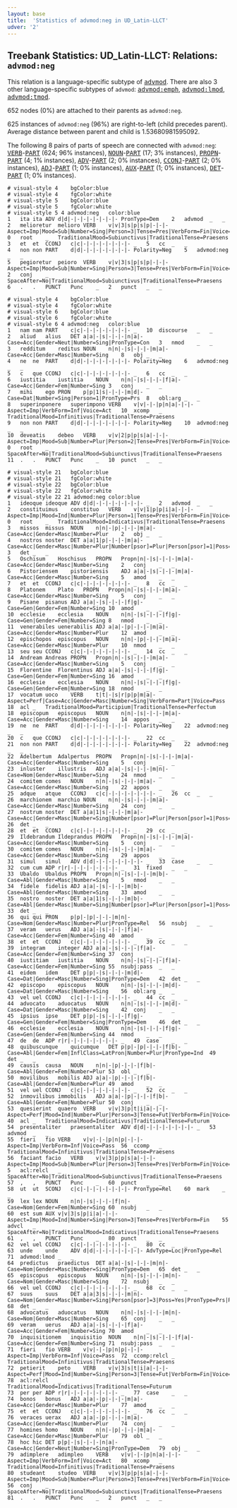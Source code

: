 ```yaml
---
layout: base
title:  'Statistics of advmod:neg in UD_Latin-LLCT'
udver: '2'
---
```


## Treebank Statistics: UD_Latin-LLCT: Relations: `advmod:neg`

This relation is a language-specific subtype of <tt><a href="la_llct-dep-advmod.html">advmod</a></tt>.
There are also 3 other language-specific subtypes of `advmod`: <tt><a href="la_llct-dep-advmod-emph.html">advmod:emph</a></tt>, <tt><a href="la_llct-dep-advmod-lmod.html">advmod:lmod</a></tt>, <tt><a href="la_llct-dep-advmod-tmod.html">advmod:tmod</a></tt>.

652 nodes (0%) are attached to their parents as `advmod:neg`.

625 instances of `advmod:neg` (96%) are right-to-left (child precedes parent).
Average distance between parent and child is 1.53680981595092.

The following 8 pairs of parts of speech are connected with `advmod:neg`: <tt><a href="la_llct-pos-VERB.html">VERB</a></tt>-<tt><a href="la_llct-pos-PART.html">PART</a></tt> (624; 96% instances), <tt><a href="la_llct-pos-NOUN.html">NOUN</a></tt>-<tt><a href="la_llct-pos-PART.html">PART</a></tt> (17; 3% instances), <tt><a href="la_llct-pos-PROPN.html">PROPN</a></tt>-<tt><a href="la_llct-pos-PART.html">PART</a></tt> (4; 1% instances), <tt><a href="la_llct-pos-ADV.html">ADV</a></tt>-<tt><a href="la_llct-pos-PART.html">PART</a></tt> (2; 0% instances), <tt><a href="la_llct-pos-CCONJ.html">CCONJ</a></tt>-<tt><a href="la_llct-pos-PART.html">PART</a></tt> (2; 0% instances), <tt><a href="la_llct-pos-ADJ.html">ADJ</a></tt>-<tt><a href="la_llct-pos-PART.html">PART</a></tt> (1; 0% instances), <tt><a href="la_llct-pos-AUX.html">AUX</a></tt>-<tt><a href="la_llct-pos-PART.html">PART</a></tt> (1; 0% instances), <tt><a href="la_llct-pos-DET.html">DET</a></tt>-<tt><a href="la_llct-pos-PART.html">PART</a></tt> (1; 0% instances).


~~~ conllu
# visual-style 4	bgColor:blue
# visual-style 4	fgColor:white
# visual-style 5	bgColor:blue
# visual-style 5	fgColor:white
# visual-style 5 4 advmod:neg	color:blue
1	ita	ita	ADV	d|d|-|-|-|-|-|-|-|-	PronType=Dem	2	advmod	_	_
2	melioretur	melioro	VERB	v|v|3|s|p|s|p|-|-|-	Aspect=Imp|Mood=Sub|Number=Sing|Person=3|Tense=Pres|VerbForm=Fin|Voice=Pass	0	root	_	TraditionalMood=Subiunctivus|TraditionalTense=Praesens
3	et	et	CCONJ	c|c|-|-|-|-|-|-|-|-	_	5	cc	_	_
4	non	non	PART	d|d|-|-|-|-|-|-|-|-	Polarity=Neg	5	advmod:neg	_	_
5	pegioretur	peioro	VERB	v|v|3|s|p|s|p|-|-|-	Aspect=Imp|Mood=Sub|Number=Sing|Person=3|Tense=Pres|VerbForm=Fin|Voice=Pass	2	conj	_	SpaceAfter=No|TraditionalMood=Subiunctivus|TraditionalTense=Praesens
6	.	.	PUNCT	Punc	_	2	punct	_	_

~~~


~~~ conllu
# visual-style 4	bgColor:blue
# visual-style 4	fgColor:white
# visual-style 6	bgColor:blue
# visual-style 6	fgColor:white
# visual-style 6 4 advmod:neg	color:blue
1	nam	nam	PART	c|c|-|-|-|-|-|-|-|-	_	10	discourse	_	_
2	aliud	alius	DET	a|a|-|s|-|-|-|n|a|-	Case=Acc|Gender=Neut|Number=Sing|PronType=Con	3	nmod	_	_
3	redditum	reditus	NOUN	n|n|-|s|-|-|-|m|a|-	Case=Acc|Gender=Masc|Number=Sing	8	obj	_	_
4	ne	ne	PART	d|d|-|-|-|-|-|-|-|-	Polarity=Neg	6	advmod:neg	_	_
5	c	que	CCONJ	c|c|-|-|-|-|-|-|-|-	_	6	cc	_	_
6	iustitia	iustitia	NOUN	n|n|-|s|-|-|-|f|a|-	Case=Acc|Gender=Fem|Number=Sing	3	conj	_	_
7	mihi	ego	PRON	p|p|1|s|-|-|-|m|d|-	Case=Dat|Number=Sing|Person=1|PronType=Prs	8	obl:arg	_	_
8	superinponere	superimpono	VERB	v|v|-|-|p|n|a|-|-|-	Aspect=Imp|VerbForm=Inf|Voice=Act	10	xcomp	_	TraditionalMood=Infinitivus|TraditionalTense=Praesens
9	non	non	PART	d|d|-|-|-|-|-|-|-|-	Polarity=Neg	10	advmod:neg	_	_
10	deveatis	debeo	VERB	v|v|2|p|p|s|a|-|-|-	Aspect=Imp|Mood=Sub|Number=Plur|Person=2|Tense=Pres|VerbForm=Fin|Voice=Act	0	root	_	SpaceAfter=No|TraditionalMood=Subiunctivus|TraditionalTense=Praesens
11	.	.	PUNCT	Punc	_	10	punct	_	_

~~~


~~~ conllu
# visual-style 21	bgColor:blue
# visual-style 21	fgColor:white
# visual-style 22	bgColor:blue
# visual-style 22	fgColor:white
# visual-style 22 21 advmod:neg	color:blue
1	ideoque	ideoque	ADV	d|d|-|-|-|-|-|-|-|-	_	2	advmod	_	_
2	constituimus	constituo	VERB	v|v|1|p|p|i|a|-|-|-	Aspect=Imp|Mood=Ind|Number=Plur|Person=1|Tense=Pres|VerbForm=Fin|Voice=Act	0	root	_	TraditionalMood=Indicativus|TraditionalTense=Praesens
3	missos	missus	NOUN	n|n|-|p|-|-|-|m|a|-	Case=Acc|Gender=Masc|Number=Plur	2	obj	_	_
4	nostros	noster	DET	a|a|1|p|-|-|-|m|a|-	Case=Acc|Gender=Masc|Number=Plur|Number[psor]=Plur|Person[psor]=1|Poss=Yes|PronType=Prs	3	det	_	_
5	Oschisum	Hoschisus	PROPN	Propn|n|-|s|-|-|-|m|a|-	Case=Acc|Gender=Masc|Number=Sing	2	conj	_	_
6	Pistoriensem	pistoriensis	ADJ	a|a|-|s|-|-|-|m|a|-	Case=Acc|Gender=Masc|Number=Sing	5	amod	_	_
7	et	et	CCONJ	c|c|-|-|-|-|-|-|-|-	_	8	cc	_	_
8	Platonem	Plato	PROPN	Propn|n|-|s|-|-|-|m|a|-	Case=Acc|Gender=Masc|Number=Sing	5	conj	_	_
9	Pisane	pisanus	ADJ	a|a|-|s|-|-|-|f|g|-	Case=Gen|Gender=Fem|Number=Sing	10	amod	_	_
10	ecclesie	ecclesia	NOUN	n|n|-|s|-|-|-|f|g|-	Case=Gen|Gender=Fem|Number=Sing	8	nmod	_	_
11	venerabiles	uenerabilis	ADJ	a|a|-|p|-|-|-|m|a|-	Case=Acc|Gender=Masc|Number=Plur	12	amod	_	_
12	epischopos	episcopus	NOUN	n|n|-|p|-|-|-|m|a|-	Case=Acc|Gender=Masc|Number=Plur	10	nmod	_	_
13	seu	seu	CCONJ	c|c|-|-|-|-|-|-|-|-	_	14	cc	_	_
14	Andream	Andreas	PROPN	Propn|n|-|s|-|-|-|m|a|-	Case=Acc|Gender=Masc|Number=Sing	5	conj	_	_
15	Florentine	Florentinus	ADJ	a|a|-|s|-|-|-|f|g|-	Case=Gen|Gender=Fem|Number=Sing	16	amod	_	_
16	ecclesie	ecclesia	NOUN	n|n|-|s|-|-|-|f|g|-	Case=Gen|Gender=Fem|Number=Sing	18	nmod	_	_
17	vocatum	uoco	VERB	t|t|-|s|r|p|p|m|a|-	Aspect=Perf|Case=Acc|Gender=Masc|Number=Sing|VerbForm=Part|Voice=Pass	18	acl	_	TraditionalMood=Participium|TraditionalTense=Perfectum
18	episcopum	episcopus	NOUN	n|n|-|s|-|-|-|m|a|-	Case=Acc|Gender=Masc|Number=Sing	14	appos	_	_
19	ne	ne	PART	d|d|-|-|-|-|-|-|-|-	Polarity=Neg	22	advmod:neg	_	_
20	c	que	CCONJ	c|c|-|-|-|-|-|-|-|-	_	22	cc	_	_
21	non	non	PART	d|d|-|-|-|-|-|-|-|-	Polarity=Neg	22	advmod:neg	_	_
22	Adelbertum	Adalpertus	PROPN	Propn|n|-|s|-|-|-|m|a|-	Case=Acc|Gender=Masc|Number=Sing	5	conj	_	_
23	inluster	illustris	ADJ	a|a|-|s|-|-|-|m|n|-	Case=Nom|Gender=Masc|Number=Sing	24	nmod	_	_
24	comitem	comes	NOUN	n|n|-|s|-|-|-|m|a|-	Case=Acc|Gender=Masc|Number=Sing	22	appos	_	_
25	adque	atque	CCONJ	c|c|-|-|-|-|-|-|-|-	_	26	cc	_	_
26	marchionem	marchio	NOUN	n|n|-|s|-|-|-|m|a|-	Case=Acc|Gender=Masc|Number=Sing	24	conj	_	_
27	nostrum	noster	DET	a|a|1|s|-|-|-|m|a|-	Case=Acc|Gender=Masc|Number=Sing|Number[psor]=Plur|Person[psor]=1|Poss=Yes|PronType=Prs	26	det	_	_
28	et	et	CCONJ	c|c|-|-|-|-|-|-|-|-	_	29	cc	_	_
29	Ildebrandum	Ildeprandus	PROPN	Propn|n|-|s|-|-|-|m|a|-	Case=Acc|Gender=Masc|Number=Sing	5	conj	_	_
30	comitem	comes	NOUN	n|n|-|s|-|-|-|m|a|-	Case=Acc|Gender=Masc|Number=Sing	29	appos	_	_
31	simul	simul	ADV	d|d|-|-|-|-|-|-|-|-	_	33	case	_	_
32	cum	cum	ADP	r|r|-|-|-|-|-|-|-|-	_	31	fixed	_	_
33	Ubaldo	Ubaldus	PROPN	Propn|n|-|s|-|-|-|m|b|-	Case=Abl|Gender=Masc|Number=Sing	5	nmod	_	_
34	fidele	fidelis	ADJ	a|a|-|s|-|-|-|m|b|-	Case=Abl|Gender=Masc|Number=Sing	33	amod	_	_
35	nostro	noster	DET	a|a|1|s|-|-|-|m|b|-	Case=Abl|Gender=Masc|Number=Sing|Number[psor]=Plur|Person[psor]=1|Poss=Yes|PronType=Prs	33	det	_	_
36	qui	qui	PRON	p|p|-|p|-|-|-|m|n|-	Case=Nom|Gender=Masc|Number=Plur|PronType=Rel	56	nsubj	_	_
37	veram	uerus	ADJ	a|a|-|s|-|-|-|f|a|-	Case=Acc|Gender=Fem|Number=Sing	40	amod	_	_
38	et	et	CCONJ	c|c|-|-|-|-|-|-|-|-	_	39	cc	_	_
39	integram	integer	ADJ	a|a|-|s|-|-|-|f|a|-	Case=Acc|Gender=Fem|Number=Sing	37	conj	_	_
40	iustitiam	iustitia	NOUN	n|n|-|s|-|-|-|f|a|-	Case=Acc|Gender=Fem|Number=Sing	55	nsubj:pass	_	_
41	eidem	idem	DET	p|p|-|s|-|-|-|m|d|-	Case=Dat|Gender=Masc|Number=Sing|PronType=Dem	42	det	_	_
42	episcopo	episcopus	NOUN	n|n|-|s|-|-|-|m|d|-	Case=Dat|Gender=Masc|Number=Sing	56	obl:arg	_	_
43	vel	uel	CCONJ	c|c|-|-|-|-|-|-|-|-	_	44	cc	_	_
44	advocato	aduocatus	NOUN	n|n|-|s|-|-|-|m|d|-	Case=Dat|Gender=Masc|Number=Sing	42	conj	_	_
45	ipsius	ipse	DET	p|p|-|s|-|-|-|f|g|-	Case=Gen|Gender=Fem|Number=Sing|PronType=Dem	46	det	_	_
46	ecclesie	ecclesia	NOUN	n|n|-|s|-|-|-|f|g|-	Case=Gen|Gender=Fem|Number=Sing	44	nmod	_	_
47	de	de	ADP	r|r|-|-|-|-|-|-|-|-	_	49	case	_	_
48	quibuscunque	quicumque	DET	p|p|-|p|-|-|-|f|b|-	Case=Abl|Gender=Fem|InflClass=LatPron|Number=Plur|PronType=Ind	49	det	_	_
49	causis	causa	NOUN	n|n|-|p|-|-|-|f|b|-	Case=Abl|Gender=Fem|Number=Plur	53	obl	_	_
50	movilibus	mobilis	ADJ	a|a|-|p|-|-|-|f|b|-	Case=Abl|Gender=Fem|Number=Plur	49	amod	_	_
51	vel	uel	CCONJ	c|c|-|-|-|-|-|-|-|-	_	52	cc	_	_
52	inmovilibus	immobilis	ADJ	a|a|-|p|-|-|-|f|b|-	Case=Abl|Gender=Fem|Number=Plur	50	conj	_	_
53	quesierint	quaero	VERB	v|v|3|p|t|i|a|-|-|-	Aspect=Perf|Mood=Ind|Number=Plur|Person=3|Tense=Fut|VerbForm=Fin|Voice=Act	40	acl	_	TraditionalMood=Indicativus|TraditionalTense=Futurum
54	presentaliter	praesentaliter	ADV	d|d|-|-|-|-|-|-|-|-	_	53	advmod	_	_
55	fieri	fio	VERB	v|v|-|-|p|n|p|-|-|-	Aspect=Imp|VerbForm=Inf|Voice=Pass	56	ccomp	_	TraditionalMood=Infinitivus|TraditionalTense=Praesens
56	faciant	facio	VERB	v|v|3|p|p|s|a|-|-|-	Aspect=Imp|Mood=Sub|Number=Plur|Person=3|Tense=Pres|VerbForm=Fin|Voice=Act	5	acl:relcl	_	SpaceAfter=No|TraditionalMood=Subiunctivus|TraditionalTense=Praesens
57	,	,	PUNCT	Punc	_	60	punct	_	_
58	ut	ut	SCONJ	c|c|-|-|-|-|-|-|-|-	PronType=Rel	60	mark	_	_
59	lex	lex	NOUN	n|n|-|s|-|-|-|f|n|-	Case=Nom|Gender=Fem|Number=Sing	60	nsubj	_	_
60	est	sum	AUX	v|v|3|s|p|i|a|-|-|-	Aspect=Imp|Mood=Ind|Number=Sing|Person=3|Tense=Pres|VerbForm=Fin	55	advcl	_	SpaceAfter=No|TraditionalMood=Indicativus|TraditionalTense=Praesens
61	,	,	PUNCT	Punc	_	80	punct	_	_
62	vel	uel	CCONJ	c|c|-|-|-|-|-|-|-|-	_	80	cc	_	_
63	unde	unde	ADV	d|d|-|-|-|-|-|-|-|-	AdvType=Loc|PronType=Rel	71	advmod:lmod	_	_
64	predictus	praedictus	DET	a|a|-|s|-|-|-|m|n|-	Case=Nom|Gender=Masc|Number=Sing|PronType=Dem	65	det	_	_
65	episcopus	episcopus	NOUN	n|n|-|s|-|-|-|m|n|-	Case=Nom|Gender=Masc|Number=Sing	72	nsubj	_	_
66	vel	uel	CCONJ	c|c|-|-|-|-|-|-|-|-	_	68	cc	_	_
67	suus	suus	DET	a|a|3|s|-|-|-|m|n|-	Case=Nom|Gender=Masc|Number=Sing|Person[psor]=3|Poss=Yes|PronType=Prs|Reflex=Yes	68	det	_	_
68	advocatus	aduocatus	NOUN	n|n|-|s|-|-|-|m|n|-	Case=Nom|Gender=Masc|Number=Sing	65	conj	_	_
69	veram	uerus	ADJ	a|a|-|s|-|-|-|f|a|-	Case=Acc|Gender=Fem|Number=Sing	70	amod	_	_
70	inquisitionem	inquisitio	NOUN	n|n|-|s|-|-|-|f|a|-	Case=Acc|Gender=Fem|Number=Sing	71	nsubj:pass	_	_
71	fieri	fio	VERB	v|v|-|-|p|n|p|-|-|-	Aspect=Imp|VerbForm=Inf|Voice=Pass	72	ccomp:relcl	_	TraditionalMood=Infinitivus|TraditionalTense=Praesens
72	petierit	peto	VERB	v|v|3|s|t|i|a|-|-|-	Aspect=Perf|Mood=Ind|Number=Sing|Person=3|Tense=Fut|VerbForm=Fin|Voice=Act	78	acl:relcl	_	TraditionalMood=Indicativus|TraditionalTense=Futurum
73	per	per	ADP	r|r|-|-|-|-|-|-|-|-	_	77	case	_	_
74	bonos	bonus	ADJ	a|a|-|p|-|-|-|m|a|-	Case=Acc|Gender=Masc|Number=Plur	77	amod	_	_
75	et	et	CCONJ	c|c|-|-|-|-|-|-|-|-	_	76	cc	_	_
76	veraces	uerax	ADJ	a|a|-|p|-|-|-|m|a|-	Case=Acc|Gender=Masc|Number=Plur	74	conj	_	_
77	homines	homo	NOUN	n|n|-|p|-|-|-|m|a|-	Case=Acc|Gender=Masc|Number=Plur	79	obl	_	_
78	hoc	hic	DET	p|p|-|s|-|-|-|n|a|-	Case=Acc|Gender=Neut|Number=Sing|PronType=Dem	79	obj	_	_
79	adimplere	adimpleo	VERB	v|v|-|-|p|n|a|-|-|-	Aspect=Imp|VerbForm=Inf|Voice=Act	80	xcomp	_	TraditionalMood=Infinitivus|TraditionalTense=Praesens
80	studeant	studeo	VERB	v|v|3|p|p|s|a|-|-|-	Aspect=Imp|Mood=Sub|Number=Plur|Person=3|Tense=Pres|VerbForm=Fin|Voice=Act	56	conj	_	SpaceAfter=No|TraditionalMood=Subiunctivus|TraditionalTense=Praesens
81	.	.	PUNCT	Punc	_	2	punct	_	_

~~~


